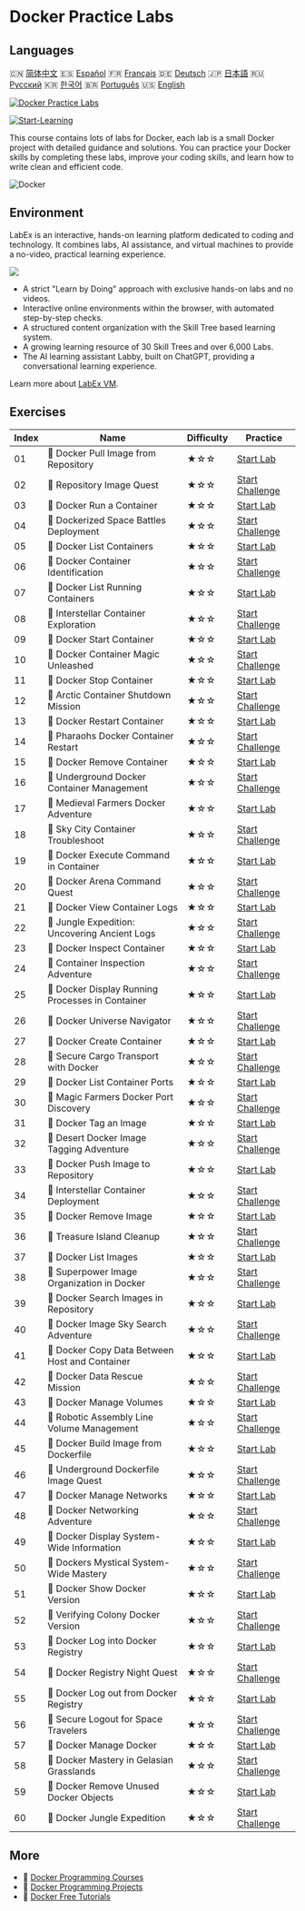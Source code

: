# Docker Practice Labs

## Languages

🇨🇳 [简体中文](README_zh.md) 🇪🇸 [Español](README_es.md) 🇫🇷 [Français](README_fr.md) 🇩🇪 [Deutsch](README_de.md) 🇯🇵 [日本語](README_ja.md) 🇷🇺 [Русский](README_ru.md) 🇰🇷 [한국어](README_ko.md) 🇧🇷 [Português](README_pt.md) 🇺🇸 [English](README.md) 

[![Docker Practice Labs](https://cover-creator.labex.io/docker-practice-labs.png)](https://labex.io/en/courses/docker-practice-labs)

[![Start-Learning](https://img.shields.io/badge/Start-Learning-whitesmoke?style=for-the-badge)](https://labex.io/en/courses/docker-practice-labs)

This course contains lots of labs for Docker, each lab is a small Docker project with detailed guidance and solutions. You can practice your Docker skills by completing these labs, improve your coding skills, and learn how to write clean and efficient code.

![Docker](https://img.shields.io/badge/Docker-whitesmoke?style=for-the-badge&logo=docker)


## Environment

LabEx is an interactive, hands-on learning platform dedicated to coding and technology. It combines labs, AI assistance, and virtual machines to provide a no-video, practical learning experience.

![](https://tutorial-screenshot.getvm.io/images/vm-1725247253.png)

- A strict "Learn by Doing" approach with exclusive hands-on labs and no videos.
- Interactive online environments within the browser, with automated step-by-step checks.
- A structured content organization with the Skill Tree based learning system.
- A growing learning resource of 30 Skill Trees and over 6,000 Labs.
- The AI learning assistant Labby, built on ChatGPT, providing a conversational learning experience.

Learn more about [LabEx VM](https://support.labex.io/using-labex/virtual-machine).

## Exercises

|   Index | Name                                             | Difficulty   | Practice                                                                                                                            |
|---------|--------------------------------------------------|--------------|-------------------------------------------------------------------------------------------------------------------------------------|
|      01 | 📖 Docker Pull Image from Repository             | ★☆☆          | <a target='_blank' href='https://labex.io/en/tutorials/docker-docker-pull-image-from-repository-271485'>Start Lab</a>               |
|      02 | 🎯 Repository Image Quest                        | ★☆☆          | <a target='_blank' href='https://labex.io/en/labs/docker-repository-image-quest-271484'>Start Challenge</a>                         |
|      03 | 📖 Docker Run a Container                        | ★☆☆          | <a target='_blank' href='https://labex.io/en/tutorials/docker-docker-run-a-container-271495'>Start Lab</a>                          |
|      04 | 🎯 Dockerized Space Battles Deployment           | ★☆☆          | <a target='_blank' href='https://labex.io/en/labs/docker-dockerized-space-battles-deployment-271494'>Start Challenge</a>            |
|      05 | 📖 Docker List Containers                        | ★☆☆          | <a target='_blank' href='https://labex.io/en/tutorials/docker-docker-list-containers-271475'>Start Lab</a>                          |
|      06 | 🎯 Docker Container Identification               | ★☆☆          | <a target='_blank' href='https://labex.io/en/tutorials/docker-docker-container-identification-271474'>Start Challenge</a>           |
|      07 | 📖 Docker List Running Containers                | ★☆☆          | <a target='_blank' href='https://labex.io/en/tutorials/docker-docker-list-running-containers-271483'>Start Lab</a>                  |
|      08 | 🎯 Interstellar Container Exploration            | ★☆☆          | <a target='_blank' href='https://labex.io/en/labs/docker-interstellar-container-exploration-271482'>Start Challenge</a>             |
|      09 | 📖 Docker Start Container                        | ★☆☆          | <a target='_blank' href='https://labex.io/en/tutorials/docker-docker-start-container-271499'>Start Lab</a>                          |
|      10 | 🎯 Docker Container Magic Unleashed              | ★☆☆          | <a target='_blank' href='https://labex.io/en/labs/docker-docker-container-magic-unleashed-271498'>Start Challenge</a>               |
|      11 | 📖 Docker Stop Container                         | ★☆☆          | <a target='_blank' href='https://labex.io/en/tutorials/docker-docker-stop-container-271501'>Start Lab</a>                           |
|      12 | 🎯 Arctic Container Shutdown Mission             | ★☆☆          | <a target='_blank' href='https://labex.io/en/labs/docker-arctic-container-shutdown-mission-271500'>Start Challenge</a>              |
|      13 | 📖 Docker Restart Container                      | ★☆☆          | <a target='_blank' href='https://labex.io/en/tutorials/docker-docker-restart-container-271489'>Start Lab</a>                        |
|      14 | 🎯 Pharaohs Docker Container Restart             | ★☆☆          | <a target='_blank' href='https://labex.io/en/labs/docker-pharaohs-docker-container-restart-271488'>Start Challenge</a>              |
|      15 | 📖 Docker Remove Container                       | ★☆☆          | <a target='_blank' href='https://labex.io/en/tutorials/docker-docker-remove-container-271491'>Start Lab</a>                         |
|      16 | 🎯 Underground Docker Container Management       | ★☆☆          | <a target='_blank' href='https://labex.io/en/labs/docker-underground-docker-container-management-271490'>Start Challenge</a>        |
|      17 | 📖 Medieval Farmers Docker Adventure             | ★☆☆          | <a target='_blank' href='https://labex.io/en/tutorials/docker-medieval-farmers-docker-adventure-271453'>Start Lab</a>               |
|      18 | 🎯 Sky City Container Troubleshoot               | ★☆☆          | <a target='_blank' href='https://labex.io/en/labs/docker-sky-city-container-troubleshoot-271452'>Start Challenge</a>                |
|      19 | 📖 Docker Execute Command in Container           | ★☆☆          | <a target='_blank' href='https://labex.io/en/tutorials/docker-docker-execute-command-in-container-271461'>Start Lab</a>             |
|      20 | 🎯 Docker Arena Command Quest                    | ★☆☆          | <a target='_blank' href='https://labex.io/en/labs/docker-docker-arena-command-quest-271460'>Start Challenge</a>                     |
|      21 | 📖 Docker View Container Logs                    | ★☆☆          | <a target='_blank' href='https://labex.io/en/tutorials/docker-docker-view-container-logs-271473'>Start Lab</a>                      |
|      22 | 🎯 Jungle Expedition: Uncovering Ancient Logs    | ★☆☆          | <a target='_blank' href='https://labex.io/en/tutorials/docker-jungle-expedition-uncovering-ancient-logs-271472'>Start Challenge</a> |
|      23 | 📖 Docker Inspect Container                      | ★☆☆          | <a target='_blank' href='https://labex.io/en/tutorials/docker-docker-inspect-container-271467'>Start Lab</a>                        |
|      24 | 🎯 Container Inspection Adventure                | ★☆☆          | <a target='_blank' href='https://labex.io/en/labs/docker-container-inspection-adventure-271466'>Start Challenge</a>                 |
|      25 | 📖 Docker Display Running Processes in Container | ★☆☆          | <a target='_blank' href='https://labex.io/en/tutorials/docker-docker-display-running-processes-in-container-271507'>Start Lab</a>   |
|      26 | 🎯 Docker Universe Navigator                     | ★☆☆          | <a target='_blank' href='https://labex.io/en/labs/docker-docker-universe-navigator-271506'>Start Challenge</a>                      |
|      27 | 📖 Docker Create Container                       | ★☆☆          | <a target='_blank' href='https://labex.io/en/tutorials/docker-docker-create-container-271459'>Start Lab</a>                         |
|      28 | 🎯 Secure Cargo Transport with Docker            | ★☆☆          | <a target='_blank' href='https://labex.io/en/labs/docker-secure-cargo-transport-with-docker-271458'>Start Challenge</a>             |
|      29 | 📖 Docker List Container Ports                   | ★☆☆          | <a target='_blank' href='https://labex.io/en/tutorials/docker-docker-list-container-ports-271479'>Start Lab</a>                     |
|      30 | 🎯 Magic Farmers Docker Port Discovery           | ★☆☆          | <a target='_blank' href='https://labex.io/en/labs/docker-magic-farmers-docker-port-discovery-271478'>Start Challenge</a>            |
|      31 | 📖 Docker Tag an Image                           | ★☆☆          | <a target='_blank' href='https://labex.io/en/tutorials/docker-docker-tag-an-image-271505'>Start Lab</a>                             |
|      32 | 🎯 Desert Docker Image Tagging Adventure         | ★☆☆          | <a target='_blank' href='https://labex.io/en/labs/docker-desert-docker-image-tagging-adventure-271504'>Start Challenge</a>          |
|      33 | 📖 Docker Push Image to Repository               | ★☆☆          | <a target='_blank' href='https://labex.io/en/tutorials/docker-docker-push-image-to-repository-271487'>Start Lab</a>                 |
|      34 | 🎯 Interstellar Container Deployment             | ★☆☆          | <a target='_blank' href='https://labex.io/en/labs/docker-interstellar-container-deployment-271486'>Start Challenge</a>              |
|      35 | 📖 Docker Remove Image                           | ★☆☆          | <a target='_blank' href='https://labex.io/en/tutorials/docker-docker-remove-image-271493'>Start Lab</a>                             |
|      36 | 🎯 Treasure Island Cleanup                       | ★☆☆          | <a target='_blank' href='https://labex.io/en/labs/docker-treasure-island-cleanup-271492'>Start Challenge</a>                        |
|      37 | 📖 Docker List Images                            | ★☆☆          | <a target='_blank' href='https://labex.io/en/tutorials/docker-docker-list-images-271463'>Start Lab</a>                              |
|      38 | 🎯 Superpower Image Organization in Docker       | ★☆☆          | <a target='_blank' href='https://labex.io/en/labs/docker-superpower-image-organization-in-docker-271462'>Start Challenge</a>        |
|      39 | 📖 Docker Search Images in Repository            | ★☆☆          | <a target='_blank' href='https://labex.io/en/tutorials/docker-docker-search-images-in-repository-271497'>Start Lab</a>              |
|      40 | 🎯 Docker Image Sky Search Adventure             | ★☆☆          | <a target='_blank' href='https://labex.io/en/labs/docker-docker-image-sky-search-adventure-271496'>Start Challenge</a>              |
|      41 | 📖 Docker Copy Data Between Host and Container   | ★☆☆          | <a target='_blank' href='https://labex.io/en/tutorials/docker-docker-copy-data-between-host-and-container-271457'>Start Lab</a>     |
|      42 | 🎯 Docker Data Rescue Mission                    | ★☆☆          | <a target='_blank' href='https://labex.io/en/labs/docker-docker-data-rescue-mission-271456'>Start Challenge</a>                     |
|      43 | 📖 Docker Manage Volumes                         | ★☆☆          | <a target='_blank' href='https://labex.io/en/tutorials/docker-docker-manage-volumes-271511'>Start Lab</a>                           |
|      44 | 🎯 Robotic Assembly Line Volume Management       | ★☆☆          | <a target='_blank' href='https://labex.io/en/labs/docker-robotic-assembly-line-volume-management-271510'>Start Challenge</a>        |
|      45 | 📖 Docker Build Image from Dockerfile            | ★☆☆          | <a target='_blank' href='https://labex.io/en/tutorials/docker-docker-build-image-from-dockerfile-271455'>Start Lab</a>              |
|      46 | 🎯 Underground Dockerfile Image Quest            | ★☆☆          | <a target='_blank' href='https://labex.io/en/labs/docker-underground-dockerfile-image-quest-271454'>Start Challenge</a>             |
|      47 | 📖 Docker Manage Networks                        | ★☆☆          | <a target='_blank' href='https://labex.io/en/tutorials/docker-docker-manage-networks-271477'>Start Lab</a>                          |
|      48 | 🎯 Docker Networking Adventure                   | ★☆☆          | <a target='_blank' href='https://labex.io/en/labs/docker-docker-networking-adventure-271476'>Start Challenge</a>                    |
|      49 | 📖 Docker Display System-Wide Information        | ★☆☆          | <a target='_blank' href='https://labex.io/en/tutorials/docker-docker-display-system-wide-information-271465'>Start Lab</a>          |
|      50 | 🎯 Dockers Mystical System-Wide Mastery          | ★☆☆          | <a target='_blank' href='https://labex.io/en/labs/docker-dockers-mystical-system-wide-mastery-271464'>Start Challenge</a>           |
|      51 | 📖 Docker Show Docker Version                    | ★☆☆          | <a target='_blank' href='https://labex.io/en/tutorials/docker-docker-show-docker-version-271509'>Start Lab</a>                      |
|      52 | 🎯 Verifying Colony Docker Version               | ★☆☆          | <a target='_blank' href='https://labex.io/en/labs/docker-verifying-colony-docker-version-271508'>Start Challenge</a>                |
|      53 | 📖 Docker Log into Docker Registry               | ★☆☆          | <a target='_blank' href='https://labex.io/en/tutorials/docker-docker-log-into-docker-registry-271469'>Start Lab</a>                 |
|      54 | 🎯 Docker Registry Night Quest                   | ★☆☆          | <a target='_blank' href='https://labex.io/en/labs/docker-docker-registry-night-quest-271468'>Start Challenge</a>                    |
|      55 | 📖 Docker Log out from Docker Registry           | ★☆☆          | <a target='_blank' href='https://labex.io/en/tutorials/docker-docker-log-out-from-docker-registry-271471'>Start Lab</a>             |
|      56 | 🎯 Secure Logout for Space Travelers             | ★☆☆          | <a target='_blank' href='https://labex.io/en/labs/docker-secure-logout-for-space-travelers-271470'>Start Challenge</a>              |
|      57 | 📖 Docker Manage Docker                          | ★☆☆          | <a target='_blank' href='https://labex.io/en/tutorials/docker-docker-manage-docker-271503'>Start Lab</a>                            |
|      58 | 🎯 Docker Mastery in Gelasian Grasslands         | ★☆☆          | <a target='_blank' href='https://labex.io/en/labs/docker-docker-mastery-in-gelasian-grasslands-271502'>Start Challenge</a>          |
|      59 | 📖 Docker Remove Unused Docker Objects           | ★☆☆          | <a target='_blank' href='https://labex.io/en/tutorials/docker-docker-remove-unused-docker-objects-271481'>Start Lab</a>             |
|      60 | 🎯 Docker Jungle Expedition                      | ★☆☆          | <a target='_blank' href='https://labex.io/en/labs/docker-docker-jungle-expedition-271480'>Start Challenge</a>                       |

## More

- 🔗 [Docker Programming Courses](https://github.com/labex-labs/awesome-programming-courses)
- 🔗 [Docker Programming Projects](https://github.com/labex-labs/awesome-programming-projects)
- 🔗 [Docker Free Tutorials](https://github.com/labex-labs/docker-free-tutorials)

